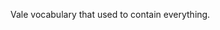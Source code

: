 <!--
SPDX-FileCopyrightText: 2024 awesome-computercraft contributors

SPDX-License-Identifier: CC-BY-SA-4.0
-->

Vale vocabulary that used to contain everything.
